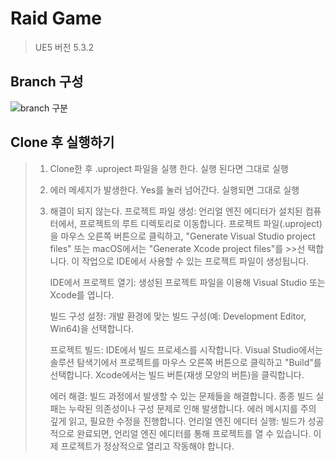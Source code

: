 # Raid Game

>UE5 버전 5.3.2

## Branch 구성
![branch 구분](https://github.com/RaidGame-Cap3/Raid/assets/129487583/d602441b-0da4-4a9d-8afd-7e2c896c9cf5)


## Clone 후 실행하기
>1. Clone한 후 .uproject 파일을 실행 한다.
> 실행 된다면 그대로 실행
>2. 에러 메세지가 발생한다.
> Yes를 눌러 넘어간다. 실행되면 그대로 실행
>3. 해결이 되지 않는다.
>  프로젝트 파일 생성: 언리얼 엔진 에디터가 설치된 컴퓨터에서, 프로젝트의 루트 디렉토리로 이동합니다. 프로젝트 파일(.uproject)을 마우스 오른쪽 버튼으로 클릭하고, "Generate Visual Studio project files" 또는 macOS에서는 "Generate Xcode project files"를 >>선    택합니다. 이 작업으로 IDE에서 사용할 수 있는 프로젝트 파일이 생성됩니다.
>
>     IDE에서 프로젝트 열기: 생성된 프로젝트 파일을 이용해 Visual Studio 또는 Xcode를 엽니다.
>  
>     빌드 구성 설정: 개발 환경에 맞는 빌드 구성(예: Development Editor, Win64)을 선택합니다.
> 
>     프로젝트 빌드: IDE에서 빌드 프로세스를 시작합니다. Visual Studio에서는 솔루션 탐색기에서 프로젝트를 마우스 오른쪽 버튼으로 클릭하고 "Build"를 선택합니다. Xcode에서는 빌드 버튼(재생 모양의 버튼)을 클릭합니다.
>  
>     에러 해결: 빌드 과정에서 발생할 수 있는 문제들을 해결합니다. 종종 빌드 실패는 누락된 의존성이나 구성 문제로 인해 발생합니다. 에러 메시지를 주의 깊게 읽고, 필요한 수정을 진행합니다.
>     언리얼 엔진 에디터 실행: 빌드가 성공적으로 완료되면, 언리얼 엔진 에디터를 통해 프로젝트를 열 수 있습니다. 이제 프로젝트가 정상적으로 열리고 작동해야 합니다.

